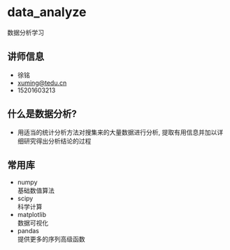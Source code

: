 # data_analyze
数据分析学习

## 讲师信息
- 徐铭
- xuming@tedu.cn
- 15201603213

## 什么是数据分析?
- 用适当的统计分析方法对搜集来的大量数据进行分析, 提取有用信息并加以详细研究得出分析结论的过程

## 常用库
- numpy  
基础数值算法
- scipy  
科学计算
- matplotlib  
数据可视化
- pandas  
提供更多的序列高级函数

 
